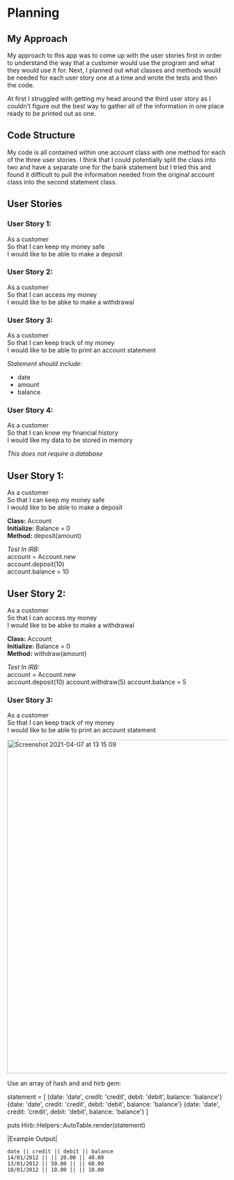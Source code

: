 # Planning

## My Approach

  My approach to this app was to come up with the user stories first in order to understand the way that a customer would use the program and what they would use it for.
  Next, I planned out what classes and methods would be needed for each user story one at a time and wrote the tests and then the code.
  
  At first I struggled with getting my head around the third user story as I couldn't figure out the best way to gather all of the information in one place ready to be printed out as one.

## Code Structure 
  My code is all contained within one account class with one method for each of the three user stories. I think that I could potentially split the class into two and have a separate one for the bank statement but I tried this and found it difficult to pull the information needed from the original account class into the second statement class.

## User Stories

### User Story 1:

As a customer  
So that I can keep my money safe  
I would like to be able to make a deposit  

### User Story 2:

As a customer  
So that I can access my money  
I would like to be abke to make a withdrawal  

### User Story 3:

As a customer  
So that I can keep track of my money  
I would like to be able to print an account statement  

*Statement should include:*
- date
- amount
- balance

### User Story 4:

As a customer  
So that I can know my financial history  
I would like my data to be stored in memory  

*This does not require a database*


## User Story 1:

As a customer  
So that I can keep my money safe  
I would like to be able to make a deposit  

**Class:** Account  
**Initialize:** Balance = 0  
**Method:** deposit(amount)  

*Test In IRB:*  
account = Account.new  
account.deposit(10)  
account.balance = 10  

## User Story 2:

As a customer  
So that I can access my money  
I would like to be abke to make a withdrawal  

**Class:** Account  
**Initialize:** Balance = 0  
**Method:** withdraw(amount)  

*Test In IRB:*  
account = Account.new  
account.deposit(10) 
account.withdraw(5) 
account.balance = 5  

### User Story 3:

As a customer  
So that I can keep track of my money  
I would like to be able to print an account statement  

<img width="764" alt="Screenshot 2021-04-07 at 13 15 09" src="https://user-images.githubusercontent.com/60509804/113864878-55ce9f00-97a3-11eb-8110-7cf47ecaa362.png">

Use an array of hash and and hirb gem:

statement = [
  {date: 'date', credit: 'credit', debit: 'debit', balance: 'balance'}
  {date: 'date', credit: 'credit', debit: 'debit', balance: 'balance'}
  {date: 'date', credit: 'credit', debit: 'debit', balance: 'balance'}
]

puts Hirb::Helpers::AutoTable.render(statement)

|Example Output|
```
date || credit || debit || balance
14/01/2012 || || 20.00 || 40.00
13/01/2012 || 50.00 || || 60.00
10/01/2012 || 10.00 || || 10.00
```

